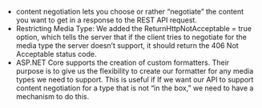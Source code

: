 -  content negotiation lets you choose or rather “negotiate” the content you want to get in a response to the REST API request.
- Restricting Media Type: We added the ReturnHttpNotAcceptable = true option, which tells the server that if the client tries to negotiate for the media type the server doesn’t support, it should return the 406 Not Acceptable status code.
- ASP.NET Core supports the creation of custom formatters. Their purpose is to give us the flexibility to create our formatter for any media types we need to support. This is useful if If we want our API to support content negotiation for a type that is not “in the box,” we need to have a mechanism to do this.
